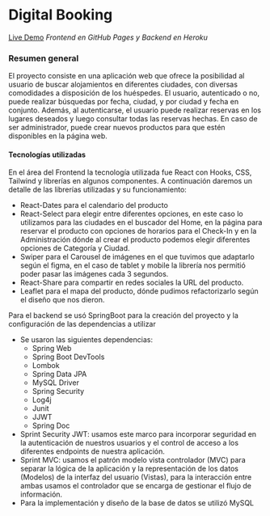# Digital Booking
[Live Demo](https://barbimt.github.io/digitalBooking-web/ "Demo") 
*Frontend en GitHub Pages y Backend en Heroku*

### Resumen general 
El proyecto consiste en una aplicación web que ofrece la posibilidad al usuario de buscar alojamientos en diferentes ciudades, con diversas comodidades a disposición de los huéspedes. El usuario, autenticado o no, puede realizar búsquedas por fecha, ciudad, y por ciudad y fecha en conjunto. Además, al autenticarse, el usuario puede realizar reservas en los lugares deseados y luego consultar todas las reservas hechas. En caso de ser administrador, puede crear nuevos productos para que estén disponibles en la página web.

#### Tecnologías utilizadas
En el área del Frontend la tecnología utilizada fue React con Hooks, CSS, Tailwind y librerías en algunos componentes.
A continuación daremos un detalle de las librerías utilizadas y su funcionamiento:

- React-Dates para el calendario del producto
- React-Select para elegir entre diferentes opciones, en este caso lo utilizamos para las ciudades en el buscador del Home, en la página para reservar el producto con opciones de horarios para el Check-In y en la Administración dónde al crear el producto podemos elegir diferentes opciones de Categoría y Ciudad.
- Swiper para el Carousel de imágenes en el que tuvimos que adaptarlo según el figma, en el caso de tablet y mobile la librería nos permitió poder pasar las imágenes cada 3 segundos.
- React-Share para compartir en redes sociales la URL del producto.
- Leaflet para el mapa del producto, dónde pudimos refactorizarlo según el diseño que nos dieron.

Para el backend se usó SpringBoot para la creación del proyecto y la configuración de las dependencias a utilizar
- Se usaron las siguientes dependencias:
	- Spring Web
	- Spring Boot DevTools
	- Lombok
	- Spring Data JPA
	- MySQL Driver
	- Spring Security
	- Log4j
	- Junit
	- JJWT
	- Spring Doc
- Sprint Security JWT: usamos este marco para incorporar seguridad en la autenticación de nuestros usuarios y el control de acceso a los diferentes endpoints de nuestra aplicación.
- Sprint MVC: usamos el patrón modelo vista controlador (MVC) para separar la lógica de la aplicación y la representación de los datos (Modelos) de la interfaz del usuario (Vistas), para la interacción entre ambas usamos el controlador que se encarga de gestionar el flujo de información.
- Para la implementación y diseño de la base de datos se utilizó MySQL
